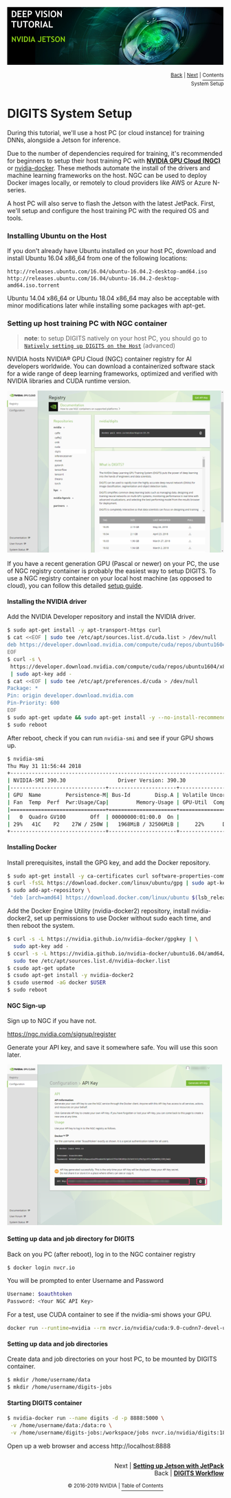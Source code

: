 <img src="https://github.com/dusty-nv/jetson-inference/raw/master/docs/images/deep-vision-header.jpg">
<p align="right"><sup><a href="digits-workflow.md">Back</a> | <a href="jetpack-setup.md">Next</a> | </sup><a href="../README.md#two-days-to-a-demo-training--inference"><sup>Contents</sup></a>
<br/>
<sup>System Setup</sup></p>  

# DIGITS System Setup

During this tutorial, we'll use a host PC (or cloud instance) for training DNNs, alongside a Jetson for inference.  

Due to the number of dependencies required for training, it's recommended for beginners to setup their host training PC with **[NVIDIA GPU Cloud (NGC)](https://www.nvidia.com/en-us/gpu-cloud/)** or [nvidia-docker](https://github.com/NVIDIA/nvidia-docker).  These methods automate the install of the drivers and machine learning frameworks on the host.  NGC can be used to deploy Docker images locally, or remotely to cloud providers like AWS or Azure N-series.

A host PC will also serve to flash the Jetson with the latest JetPack.  First, we'll setup and configure the host training PC with the required OS and tools.

### Installing Ubuntu on the Host

If you don't already have Ubuntu installed on your host PC, download and install Ubuntu 16.04 x86_64 from one of the following locations:

```
http://releases.ubuntu.com/16.04/ubuntu-16.04.2-desktop-amd64.iso
http://releases.ubuntu.com/16.04/ubuntu-16.04.2-desktop-amd64.iso.torrent
```

Ubuntu 14.04 x86_64 or Ubuntu 18.04 x86_64 may also be acceptable with minor modifications later while installing some packages with apt-get.

### Setting up host training PC with NGC container	

> **note**:  to setup DIGITS natively on your host PC, you should go to [`Natively setting up DIGITS on the Host`](digits-native.md) (advanced)  

NVIDIA hosts NVIDIA® GPU Cloud (NGC) container registry for AI developers worldwide.
You can download a containerized software stack for a wide range of deep learning frameworks, optimized and verified with NVIDIA libraries and CUDA runtime version.

<img src="./images/NGC-Registry_DIGITS.png">

If you have a recent generation GPU (Pascal or newer) on your PC, the use of NGC registry container is probably the easiest way to setup DIGITS.
To use a NGC registry container on your local host machine (as opposed to cloud), you can follow this detailed [setup guide](https://docs.nvidia.com/ngc/ngc-titan-setup-guide/index.html).

#### Installing the NVIDIA driver

Add the NVIDIA Developer repository and install the NVIDIA driver.

``` bash
$ sudo apt-get install -y apt-transport-https curl
$ cat <<EOF | sudo tee /etc/apt/sources.list.d/cuda.list > /dev/null
deb https://developer.download.nvidia.com/compute/cuda/repos/ubuntu1604/x86_64 /
EOF
$ curl -s \
 https://developer.download.nvidia.com/compute/cuda/repos/ubuntu1604/x86_64/7fa2af80.pub \
 | sudo apt-key add -
$ cat <<EOF | sudo tee /etc/apt/preferences.d/cuda > /dev/null
Package: *
Pin: origin developer.download.nvidia.com
Pin-Priority: 600
EOF
$ sudo apt-get update && sudo apt-get install -y --no-install-recommends cuda-drivers
$ sudo reboot
```

After reboot, check if you can run `nvidia-smi` and see if your GPU shows up.

``` bash
$ nvidia-smi
Thu May 31 11:56:44 2018
+-----------------------------------------------------------------------------+
| NVIDIA-SMI 390.30                 Driver Version: 390.30                    |
|-------------------------------+----------------------+----------------------+
| GPU  Name        Persistence-M| Bus-Id        Disp.A | Volatile Uncorr. ECC |
| Fan  Temp  Perf  Pwr:Usage/Cap|         Memory-Usage | GPU-Util  Compute M. |
|===============================+======================+======================|
|   0  Quadro GV100        Off  | 00000000:01:00.0  On |                  Off |
| 29%   41C    P2    27W / 250W |   1968MiB / 32506MiB |     22%      Default |
+-------------------------------+----------------------+----------------------+

```

#### Installing Docker

Install prerequisites, install the GPG key, and add the Docker repository.

``` bash
$ sudo apt-get install -y ca-certificates curl software-properties-common
$ curl -fsSL https://download.docker.com/linux/ubuntu/gpg | sudo apt-key add -
$ sudo add-apt-repository \
 "deb [arch=amd64] https://download.docker.com/linux/ubuntu $(lsb_release -cs) stable"
```

Add the Docker Engine Utility (nvidia-docker2) repository, install nvidia-docker2, set up permissions to use Docker without sudo each time, and then reboot the system.

``` bash
$ curl -s -L https://nvidia.github.io/nvidia-docker/gpgkey | \
  sudo apt-key add -
$ ccurl -s -L https://nvidia.github.io/nvidia-docker/ubuntu16.04/amd64/nvidia-docker.list | \
  sudo tee /etc/apt/sources.list.d/nvidia-docker.list
$ csudo apt-get update
$ csudo apt-get install -y nvidia-docker2
$ csudo usermod -aG docker $USER
$ sudo reboot
```

#### NGC Sign-up 

Sign up to NGC if you have not.

https://ngc.nvidia.com/signup/register

Generate your API key, and save it somewhere safe. You will use this soon later.

<img src="./images/NGC-Registry_API-Key-generated.png" width="500">

#### Setting up data and job directory for DIGITS

Back on you PC (after reboot), log in to the NGC container registry

``` bash
$ docker login nvcr.io
```

You will be prompted to enter Username and Password

``` bash
Username: $oauthtoken
Password: <Your NGC API Key>
```

For a test, use CUDA container to see if the nvidia-smi shows your GPU.

``` bash
docker run --runtime=nvidia --rm nvcr.io/nvidia/cuda:9.0-cudnn7-devel-ubuntu16.04 nvidia-smi
```

#### Setting up data and job directories

Create data and job directories on your host PC, to be mounted by DIGITS container.

``` bash
$ mkdir /home/username/data
$ mkdir /home/username/digits-jobs
```

#### Starting DIGITS container

``` bash
$ nvidia-docker run --name digits -d -p 8888:5000 \
 -v /home/username/data:/data:ro \
 -v /home/username/digits-jobs:/workspace/jobs nvcr.io/nvidia/digits:18.05
```

Open up a web browser and access http://localhost:8888 

##
<p align="right">Next | <b><a href="jetpack-setup.md">Setting up Jetson with JetPack</a></b>
<br/>
Back | <b><a href="digits-workflow.md">DIGITS Workflow</a></p>
</b><p align="center"><sup>© 2016-2019 NVIDIA | </sup><a href="../README.md#two-days-to-a-demo-training--inference"><sup>Table of Contents</sup></a></p>

